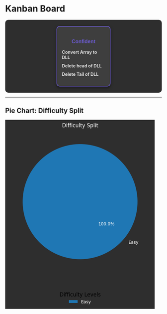 # Kanban Board

<div style="display: flex; justify-content: space-around; gap: 20px; background-color: #2e2e2e; padding: 20px; border-radius: 10px;">
  <div style="border: 2px solid #6a5acd; border-radius: 10px; padding: 15px; width: 30%; background-color: #3e3e3e; box-shadow: 0 4px 8px rgba(0, 0, 0, 0.5);">
    <h3 style="color: #6a5acd; text-align: center; font-family: Arial, sans-serif;">Confident</h3>
    <ul style="list-style-type: none; padding: 0;">
      <li style="margin: 10px 0;"><a href="Question-1.py" style="text-decoration: none; color: #dcdcdc; font-weight: bold;">Convert Array to DLL</a></li>
      <li style="margin: 10px 0;"><a href="Question-2.py" style="text-decoration: none; color: #dcdcdc; font-weight: bold;">Delete head of DLL</a></li>
      <li style="margin: 10px 0;"><a href="Question-3.py" style="text-decoration: none; color: #dcdcdc; font-weight: bold;">Delete Tail of DLL</a></li>
    </ul>
  </div>
</div>

---

## Pie Chart: Difficulty Split

![Difficulty Split](pie-chart.png)
